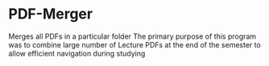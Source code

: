 # PDF-Merger
Merges all PDFs in a particular folder
The primary purpose of this program was to combine large number of Lecture PDFs at the end of the semester to allow efficient navigation during studying
